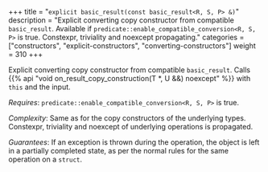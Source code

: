 +++
title = "`explicit basic_result(const basic_result<R, S, P> &)`"
description = "Explicit converting copy constructor from compatible `basic_result`. Available if `predicate::enable_compatible_conversion<R, S, P>` is true. Constexpr, triviality and noexcept propagating."
categories = ["constructors", "explicit-constructors", "converting-constructors"]
weight = 310
+++

Explicit converting copy constructor from compatible `basic_result`. Calls {{% api "void on_result_copy_construction(T *, U &&) noexcept" %}} with `this` and the input.

*Requires*: `predicate::enable_compatible_conversion<R, S, P>` is true.

*Complexity*: Same as for the copy constructors of the underlying types. Constexpr, triviality and noexcept of underlying operations is propagated.

*Guarantees*: If an exception is thrown during the operation, the object is left in a partially completed state, as per the normal rules for the same operation on a `struct`.
